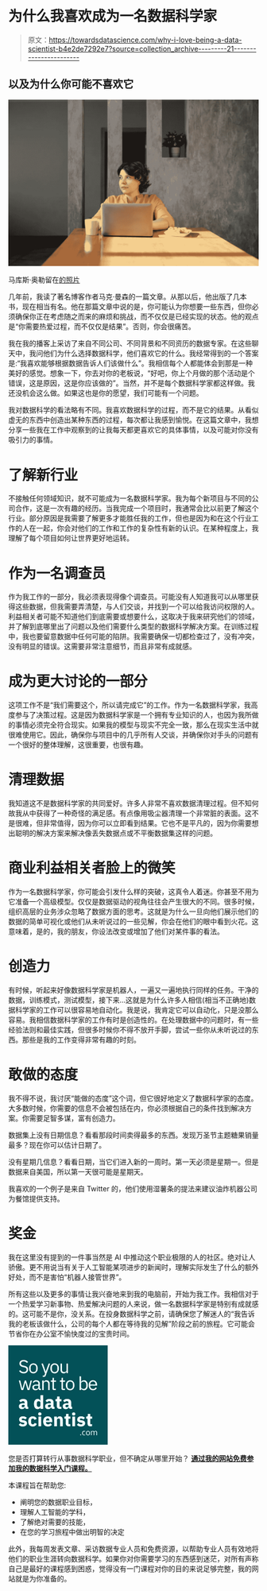 # 为什么我喜欢成为一名数据科学家

> 原文：<https://towardsdatascience.com/why-i-love-being-a-data-scientist-b4e2de7292e7?source=collection_archive---------21----------------------->

## 以及为什么你可能不喜欢它

![](img/8464e1cd9aace9213e2308ef8906def1.png)

马库斯·奥勒留在[的照片](https://www.pexels.com/)

几年前，我读了著名博客作者马克·曼森的一篇文章。从那以后，他出版了几本书，现在相当有名。他在那篇文章中说的是，你可能认为你想要一些东西，但你必须确保你正在考虑随之而来的麻烦和挑战，而不仅仅是已经实现的状态。他的观点是“你需要热爱过程，而不仅仅是结果”。否则，你会很痛苦。

我在我的播客上采访了来自不同公司、不同背景和不同资历的数据专家。在这些聊天中，我问他们为什么选择数据科学，他们喜欢它的什么。我经常得到的一个答案是:“我喜欢能够根据数据告诉人们该做什么”。我相信每个人都能体会到那是一种美好的感觉。想象一下，你去对你的老板说，“好吧，你上个月做的那个活动是个错误，这是原因，这是你应该做的”。当然，并不是每个数据科学家都这样做。我还没机会这么做。如果这也是你的愿望，我们可能有一个问题。

我对数据科学的看法略有不同。我喜欢数据科学的过程，而不是它的结果。从看似虚无的东西中创造出某种东西的过程，每次都让我感到愉悦。在这篇文章中，我想分享一些我在工作中观察到的让我每天都更喜欢它的具体事情，以及可能对你没有吸引力的事情。

# 了解新行业

不接触任何领域知识，就不可能成为一名数据科学家。我为每个新项目与不同的公司合作，这是一次有趣的经历。当我完成一个项目时，我通常会比以前更了解这个行业。部分原因是我需要了解更多才能胜任我的工作，但也是因为和在这个行业工作的人在一起，你会对他们的工作和工作的复杂性有新的认识。在某种程度上，我理解了每个项目如何让世界更好地运转。

# 作为一名调查员

作为我工作的一部分，我必须表现得像个调查员。可能没有人知道我可以从哪里获得这些数据，但我需要弄清楚，与人们交谈，并找到一个可以给我访问权限的人。利益相关者可能不知道他们到底需要或想要什么，这取决于我来研究他们的领域，并了解到底哪里出了问题以及他们需要什么类型的数据科学解决方案。在训练过程中，我也要留意数据中任何可能的陷阱。我需要确保一切都检查过了，没有冲突，没有明显的错误。这需要非常注意细节，而且非常有成就感。

# 成为更大讨论的一部分

这项工作不是“我们需要这个，所以请完成它”的工作。作为一名数据科学家，我高度参与了决策过程。这是因为数据科学家是一个拥有专业知识的人，也因为我所做的事情必须完全符合现实。如果我的模型与现实不完全一致，那么在现实生活中就很难使用它。因此，确保你与项目中的几乎所有人交谈，并确保你对手头的问题有一个很好的整体理解，这很重要，也很有趣。

# 清理数据

我知道这不是数据科学家的共同爱好。许多人非常不喜欢数据清理过程。但不知何故我从中获得了一种奇怪的满足感。有点像用吸尘器清理一个非常脏的表面。这不是很难，但非常值得，因为你可以立即看到结果。它也不是平凡的，因为你需要想出聪明的解决方案来解决像丢失数据点或不平衡数据集这样的问题。

# 商业利益相关者脸上的微笑

作为一名数据科学家，你可能会引发什么样的突破，这真令人着迷。你甚至不用为它准备一个高级模型。仅仅是数据驱动的视角往往会产生很大的不同。很多时候，组织高层的业务涉众忽略了数据方面的思考。这就是为什么一旦向他们展示他们的数据的简单可视化或他们从未听说过的一些见解，你会在他们的眼中看到火花。这意味着，是的，我的朋友，你设法改变或增加了他们对某件事的看法。

# 创造力

有时候，听起来好像数据科学家是机器人，一遍又一遍地执行同样的任务。干净的数据，训练模式，测试模型，接下来…这就是为什么许多人相信(相当不正确地)数据科学家的工作可以很容易地自动化。我是说，我肯定它可以自动化，只是没那么容易。我相信数据科学家的工作有时是创造性的。在处理数据中的问题时，有一些经验法则和最佳实践，但很多时候你不得不放开手脚，尝试一些你从未听说过的东西。那些是我的工作变得非常有趣的时刻。

# 敢做的态度

我不得不说，我讨厌“能做的态度”这个词，但它很好地定义了数据科学家的态度。大多数时候，你需要的信息不会被包括在内，你必须根据自己的条件找到解决方案。你需要足智多谋，富有创造力。

数据集上没有日期信息？看看那段时间卖得最多的东西。发现万圣节主题糖果销量最多？现在你可以估计日期了。

没有星期几信息？看看日期，当它们进入新的一周时。第一天必须是星期一。但是数据来自美国，所以第一天很可能是星期天。 [‍](https://venturebeat.com/2014/11/05/twitter-revenue-chief-explains-why-soggy-fries-may-be-key-to-its-big-data-future/)

我喜欢的一个例子是来自 Twitter 的，他们使用湿薯条的提法来建议油炸机器公司为餐馆提供支持。

# 奖金

我在这里没有提到的一件事当然是 AI 中推动这个职业极限的人的社区。绝对让人骄傲。更不用说当有关于人工智能某项进步的新闻时，理解实际发生了什么的额外好处，而不是害怕“机器人接管世界”。

所有这些以及更多的事情让我兴奋地来到我的电脑前，开始为我工作。我相信对于一个热爱学习新事物、热爱解决问题的人来说，做一名数据科学家是特别有成就感的。这可能不是你，没关系。在投身数据科学之前，请确保您了解迷人的“我告诉我的老板该做什么，公司的每个人都在等待我的见解”阶段之前的旅程。它可能会节省你在办公室不愉快度过的宝贵时间。

![](img/2e97bcc6bf475decc46e174aef92fce3.png)

您是否打算转行从事数据科学职业，但不确定从哪里开始？ [**通过我的网站免费参加我的数据科学入门课程。**](https://www.soyouwanttobeadatascientist.com/)

本课程旨在帮助您:

*   阐明您的数据职业目标，
*   理解人工智能的学科，
*   了解绝对需要的技能，
*   在您的学习旅程中做出明智的决定

此外，我每周发表文章、采访数据专业人员和免费资源，以帮助专业人员有效地将他们的职业生涯转向数据科学。如果你对你需要学习的东西感到迷茫，对所有声称自己是最好的课程感到困惑，觉得没有一门课程对你的目的来说足够完整，我的网站就是为你准备的。

‍